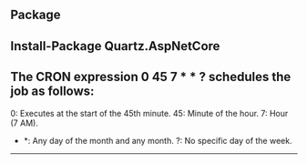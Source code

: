 Package
----------------------------------
Install-Package Quartz.AspNetCore
----------------------------------


The CRON expression 0 45 7 * * ? schedules the job as follows:
--------------------------------------------------------------
0: Executes at the start of the 45th minute.
45: Minute of the hour.
7: Hour (7 AM).
* *: Any day of the month and any month.
?: No specific day of the week.
--------------------------------------------------------------

